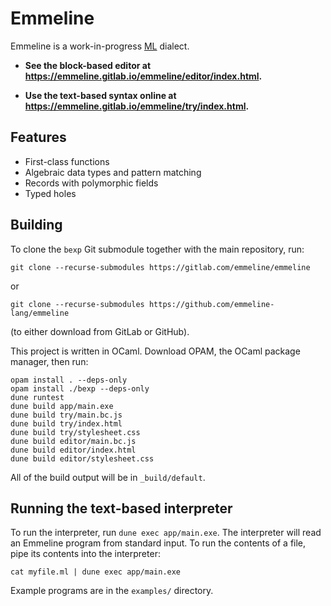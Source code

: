 # Emmeline

Emmeline is a work-in-progress
[ML](https://en.wikipedia.org/wiki/ML_(programming_language)) dialect.

- **See the block-based editor at
  https://emmeline.gitlab.io/emmeline/editor/index.html.**

- **Use the text-based syntax online at
  https://emmeline.gitlab.io/emmeline/try/index.html.**

## Features

- First-class functions
- Algebraic data types and pattern matching
- Records with polymorphic fields
- Typed holes

## Building

To clone the `bexp` Git submodule together with the main repository, run:

    git clone --recurse-submodules https://gitlab.com/emmeline/emmeline

or

    git clone --recurse-submodules https://github.com/emmeline-lang/emmeline

(to either download from GitLab or GitHub).

This project is written in OCaml. Download OPAM, the OCaml package manager, then
run:

    opam install . --deps-only
    opam install ./bexp --deps-only
    dune runtest
    dune build app/main.exe
    dune build try/main.bc.js
    dune build try/index.html
    dune build try/stylesheet.css
    dune build editor/main.bc.js
    dune build editor/index.html
    dune build editor/stylesheet.css

All of the build output will be in `_build/default`.

## Running the text-based interpreter

To run the interpreter, run `dune exec app/main.exe`. The interpreter will read
an Emmeline program from standard input. To run the contents of a file, pipe its
contents into the interpreter:

    cat myfile.ml | dune exec app/main.exe

Example programs are in the `examples/` directory.
